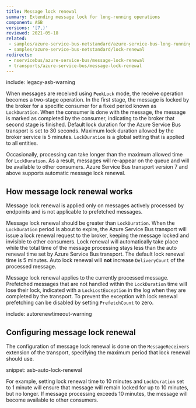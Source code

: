 ```yaml
---
title: Message lock renewal
summary: Extending message lock for long-running operations
component: ASB
versions: '[7,)'
reviewed: 2021-05-18
related:
 - samples/azure-service-bus-netstandard/azure-service-bus-long-running
 - samples/azure-service-bus-netstandard/lock-renewal
redirects:
 - nservicebus/azure-service-bus/message-lock-renewal
 - transports/azure-service-bus/message-lock-renewal
---
```


include: legacy-asb-warning

When messages are received using `PeekLock` mode, the receive operation becomes a two-stage operation. In the first stage, the message is locked by the broker for a specific consumer for a fixed period known as `LockDuration`. When the consumer is done with the message, the message is marked as completed by the consumer, indicating to the broker that second stage is finished. Default lock duration for the Azure Service Bus transport is set to 30 seconds. Maximum lock duration allowed by the broker service is 5 minutes. `LockDuration` is a global setting that is applied to all entities.

Occasionally, processing can take longer than the maximum allowed time for `LockDuration`. As a result, messages will re-appear on the queue and will be available to other consumers. Azure Service Bus transport version 7 and above supports automatic message lock renewal.


## How message lock renewal works

Message lock renewal is applied only on messages actively processed by endpoints and is not applicable to prefetched messages.

Message lock renewal should be greater than `LockDuration`. When the `LockDuration` period is about to expire, the Azure Service Bus transport will issue a lock renewal request to the broker, keeping the message locked and invisible to other consumers. Lock renewal will automatically take place while the total time of the message processing stays less than the auto renewal time set by Azure Service Bus transport. The default lock renewal time is 5 minutes. Auto lock renewal will **not** increase `DeliveryCount` of the processed message.

Message lock renewal applies to the currently processed message. Prefetched messages that are not handled within the `LockDuration` time will lose their lock, indicated with a `LockLostException` in the log when they are completed by the transport. To prevent the exception with lock renewal prefetching can be disabled by setting `PrefetchCount` to zero. 

include: autorenewtimeout-warning


## Configuring message lock renewal

The configuration of message lock renewal is done on the `MessageReceivers` extension of the transport, specifying the maximum period that lock renewal should use.

snippet: asb-auto-lock-renewal

For example, setting lock renewal time to 10 minutes and `LockDuration` set to 1 minute will ensure that message will remain locked for up to 10 minutes, but no longer. If message processing exceeds 10 minutes, the message will become available to other consumers.
